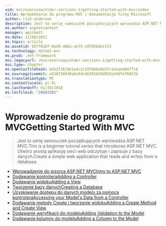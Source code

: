 ```yaml
---
uid: mvc/overview/older-versions-1/getting-started-with-mvc/index
title: Wprowadzenie do programu MVC | Dokumentacja firmy Microsoft
author: rick-anderson
description: Jest to serię samouczek początkujących wprowadza ASP.NET MVC. Utwórz prostą aplikację sieci web odczytuje i zapisuje z bazy danych.
ms.author: aspnetcontent
manager: wpickett
ms.date: 11/08/2011
ms.topic: article
ms.assetid: 057f01bf-0ad9-488a-ae75-c8f85b8e1f23
ms.technology: dotnet-mvc
ms.prod: .net-framework
msc.legacyurl: /mvc/overview/older-versions-1/getting-started-with-mvc
msc.type: chapter
ms.openlocfilehash: b2e2f167de1e4c1c197bb0a8d37c1a1aed047f14
ms.sourcegitcommit: a510f38930abc84c4b302029d019a34dfe76823b
ms.translationtype: MT
ms.contentlocale: pl-PL
ms.lasthandoff: 01/30/2018
ms.locfileid: "28883301"
---
```

<a name="getting-started-with-mvc"></a><span data-ttu-id="c88eb-104">Wprowadzenie do programu MVC</span><span class="sxs-lookup"><span data-stu-id="c88eb-104">Getting Started With MVC</span></span>
====================
> <span data-ttu-id="c88eb-105">Jest to serię samouczek początkujących wprowadza ASP.NET MVC.</span><span class="sxs-lookup"><span data-stu-id="c88eb-105">This is a beginner tutorial series that introduces ASP.NET MVC.</span></span> <span data-ttu-id="c88eb-106">Utwórz prostą aplikację sieci web odczytuje i zapisuje z bazy danych.</span><span class="sxs-lookup"><span data-stu-id="c88eb-106">Create a simple web application that reads and writes from a database.</span></span>


- [<span data-ttu-id="c88eb-107">Wprowadzenie do wzorca ASP.NET MVC</span><span class="sxs-lookup"><span data-stu-id="c88eb-107">Intro to ASP.NET MVC</span></span>](getting-started-with-mvc-part1.md)
- [<span data-ttu-id="c88eb-108">Dodawanie kontrolera</span><span class="sxs-lookup"><span data-stu-id="c88eb-108">Adding a Controller</span></span>](getting-started-with-mvc-part2.md)
- [<span data-ttu-id="c88eb-109">Dodawanie widoku</span><span class="sxs-lookup"><span data-stu-id="c88eb-109">Adding a View</span></span>](getting-started-with-mvc-part3.md)
- [<span data-ttu-id="c88eb-110">Tworzenie bazy danych</span><span class="sxs-lookup"><span data-stu-id="c88eb-110">Creating a Database</span></span>](getting-started-with-mvc-part4.md)
- [<span data-ttu-id="c88eb-111">Uzyskiwanie dostępu do danych modelu za pomocą kontrolera</span><span class="sxs-lookup"><span data-stu-id="c88eb-111">Accessing your Model's Data from a Controller</span></span>](getting-started-with-mvc-part5.md)
- [<span data-ttu-id="c88eb-112">Dodawanie metody Create i tworzenie widoku</span><span class="sxs-lookup"><span data-stu-id="c88eb-112">Adding a Create Method and Create View</span></span>](getting-started-with-mvc-part6.md)
- [<span data-ttu-id="c88eb-113">Dodawanie weryfikacji do modelu</span><span class="sxs-lookup"><span data-stu-id="c88eb-113">Adding Validation to the Model</span></span>](getting-started-with-mvc-part7.md)
- [<span data-ttu-id="c88eb-114">Dodawanie kolumny do modelu</span><span class="sxs-lookup"><span data-stu-id="c88eb-114">Adding a Column to the Model</span></span>](getting-started-with-mvc-part8.md)
